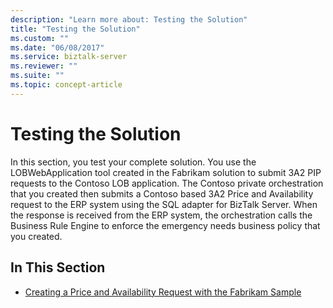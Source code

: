 ```yaml
---
description: "Learn more about: Testing the Solution"
title: "Testing the Solution"
ms.custom: ""
ms.date: "06/08/2017"
ms.service: biztalk-server
ms.reviewer: ""
ms.suite: ""
ms.topic: concept-article
---
```

# Testing the Solution
In this section, you test your complete solution. You use the LOBWebApplication tool created in the Fabrikam solution to submit 3A2 PIP requests to the Contoso LOB application. The Contoso private orchestration that you created then submits a Contoso based 3A2 Price and Availability request to the ERP system using the SQL adapter for BizTalk Server. When the response is received from the ERP system, the orchestration calls the Business Rule Engine to enforce the emergency needs business policy that you created.  
  
## In This Section  
  
-   [Creating a Price and Availability Request with the Fabrikam Sample](../../adapters-and-accelerators/accelerator-rosettanet/creating-a-price-and-availability-request-with-the-fabrikam-sample.md)
